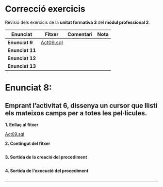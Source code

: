 # Correcció exercicis

Revisió dels exercicis de la **unitat formativa 3** del **mòdul professional 2**.

|Enunciat|Fitxer|Comentari|Nota|
|--------|------|---------|----|
|**Enunciat 9**| [Act09.sql]() | | |
|**Enunciat 11**| | | |
|**Enunciat 12**| | | |
|**Enunciat 13**| | | |

# **Enunciat 8**:

## Emprant l’**activitat 6**, dissenya un cursor que llisti els mateixos camps per a totes les pel·lícules.

**1. Enllaç al fitxer**

[Act09.sql]()

**2. Contingut del fitxer**

```sql

```

**3. Sortida de la creació del procediment**

```sql

```

**4. Sortida de l'execució del procediment**

```sql

```

---
